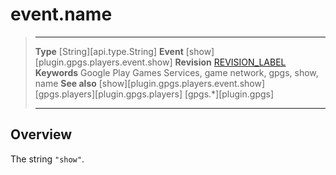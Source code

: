 # event.name

> --------------------- ------------------------------------------------------------------------------------------
> __Type__              [String][api.type.String]
> __Event__             [show][plugin.gpgs.players.event.show]
> __Revision__          [REVISION_LABEL](REVISION_URL)
> __Keywords__          Google Play Games Services, game network, gpgs, show, name
> __See also__          [show][plugin.gpgs.players.event.show]
>						[gpgs.players][plugin.gpgs.players]
>                       [gpgs.*][plugin.gpgs]
> --------------------- ------------------------------------------------------------------------------------------

## Overview

The string `"show"`.